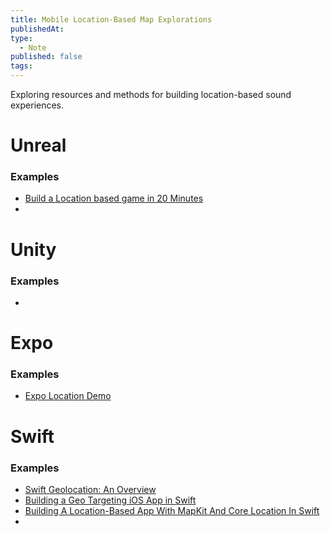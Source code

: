 ```yaml
---
title: Mobile Location-Based Map Explorations
publishedAt:
type:
  - Note
published: false
tags:
---
```



Exploring resources and methods for building location-based sound experiences.



# **Unreal**

### Examples
- [Build a Location based game in 20 Minutes](https://www.youtube.com/watch?v=-RMdkG0VL4A)
-


# **Unity**

### Examples
-



# **Expo**

### Examples
- [Expo Location Demo](https://docs.expo.dev/versions/latest/sdk/location/#installation)

# **Swift**

### Examples
- [Swift Geolocation: An Overview](https://www.abstractapi.com/guides/swift-geolocation)
- [Building a Geo Targeting iOS App in Swift](https://www.appcoda.com/geo-targeting-ios/)
- [Building A Location-Based App With MapKit And Core Location In Swift](https://www.momentslog.com/development/ios/building-a-location-based-app-with-mapkit-and-core-location-in-swift)
-
